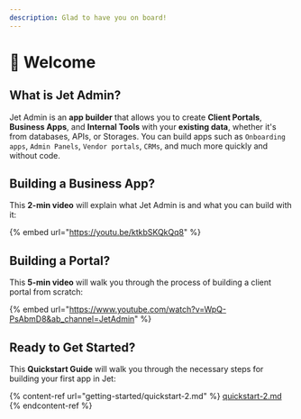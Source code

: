 ```yaml
---
description: Glad to have you on board!
---
```


# 👋 Welcome

## What is Jet Admin?

Jet Admin is an **app builder** that allows you to create **Client Portals**, **Business Apps**, and **Internal Tools** with your **existing data**, whether it's from databases, APIs, or Storages. You can build apps such as `Onboarding apps`, `Admin Panels`, `Vendor portals`, `CRMs`, and much more quickly and without code.

## Building a Business App?

This **2-min video** will explain what Jet Admin is and what you can build with it:

{% embed url="https://youtu.be/ktkbSKQkQq8" %}

## Building a Portal?

This **5-min video** will walk you through the process of building a client portal from scratch:&#x20;

{% embed url="https://www.youtube.com/watch?v=WpQ-PsAbmD8&ab_channel=JetAdmin" %}

## Ready to Get Started?

This **Quickstart Guide** will walk you through the necessary steps for building your first app in Jet:

{% content-ref url="getting-started/quickstart-2.md" %}
[quickstart-2.md](getting-started/quickstart-2.md)
{% endcontent-ref %}
